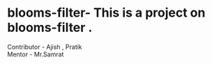# blooms-filter- This is a project on blooms-filter .

Contributor - Ajish , Pratik  <br />
Mentor  - Mr.Samrat
